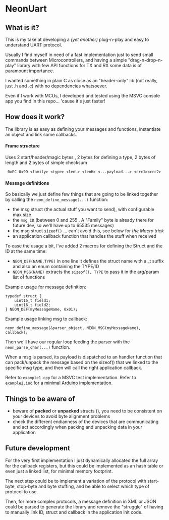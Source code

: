 # NeonUart

## What is it?
This is my take at developing a *(yet another)* plug-n-play and easy to understand UART protocol.

Usually I find myself in need of a fast implementation just to send small commands between Microcontrollers, and having a simple "drag-n-drop-n-play" library with few API functions for TX and RX some data is of paramount importance. 

I wanted something in plain C as close as an "header-only" lib (not really, just .h and .c) with no dependencies whatsoever.

Even if I work with MCUs, I developed and tested using the MSVC console app you find in this repo... 'cause it's just faster!

## How does it work?

The library is as easy as defining your messages and functions, instantiate an object and link some callbacks.

#### Frame structure

Uses 2 start/header/magic bytes , 2 bytes for defining a type, 2 bytes of length and 2 bytes of simple checksum

``` 
 0xEC 0x9D <family> <type> <lenL> <lenH> <...payload...> <crc1><crc2> 
 ```

#### Message definitions

So basically we just define few things that are going to be linked together by calling the `neon_define_message(...)` function:
- the msg struct (the actual stuff you want to send), with configurable max size
- the `msg ID` (between 0 and 255 . A "Family" byte is already there for future dev, so we'll have up to 65535 messages)
- the msg struct `sizeof()` ... can't avoid this, see below for *the Macro trick*
- an application callback function that handles the stuff when received

To ease the usage a bit, I've added 2 macros for defining the Struct and the ID at the same time:
- `NEON_DEF(NAME,TYPE)` in one line it defines the struct name with a _t suffix and also an enum containing the TYPE/ID
- `NEON_MSG(NAME)` extracts the `sizeof(), TYPE` to pass it in the arg/param list of functions

Example usage for message definition:
```
typedef struct {
    uint16_t field1;
    uint16_t field2;
} NEON_DEF(myMessageName, 0x01);
```

Example usage linking msg to callback:

```
neon_define_message(&parser_object, NEON_MSG(myMessageName), callback);
```

Then we'll have our regular loop feeding the parser with the `neon_parse_char(...)` function.

When a msg is parsed, its payload is dispatched to an handler function that can pack/unpack the message based on the sizeof() that we linked to the specific msg type, and then will call the right application callback.

Refer to `example1.cpp` for a MSVC test implementation.
Refer to `example2.ino` for a minimal Arduino implementation. 



## Things to be aware of

- beware of **packed** or **unpacked** structs (), you need to be consistent on your devices to avoid byte alignment problems
- check the different endianness of the devices that are communicating and act accordingly when packing and unpacking data in your application

## Future development

For the very first implementation I just dynamically allocated the full array for the callback registers, but this could be implemented as an hash table or even just a linked list, for minimal memory footprint.

The next step could be to implement a variation of the protocol with start-byte, stop-byte and byte stuffing, and be able to select which type of protocol to use.

Then, for more complex protocols, a message definition in XML or JSON could be parsed to generate the library and remove the "struggle" of having to manually link ID, struct and callback in the application init code.

